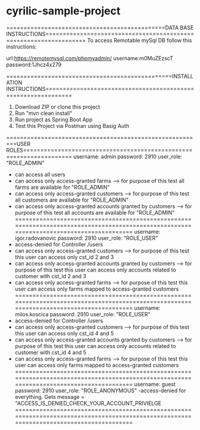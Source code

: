 # cyrilic-sample-project
==============================================DATA BASE INSTRUCTIONS==================================================================
To access Remotable mySql DB follow this instructions:

url:https://remotemysql.com/phpmyadmin/
username:m0MuZEzscT
password:1Jhcz4x279


================================================INSTALLATION INSTRUCTIONS==============================================================
1. Download ZIP or clone this project
2. Run "mvn clean install"
3. Run project as Spring Boot App
4. Test this Project via Postman using Basig Auth

=========================================================USER ROLES====================================================================
username: admin 
password: 2910 
user_role: "ROLE_ADMIN"
- can access all users
- can access only access-granted farms --> for purpose of this test all farms are available for "ROLE_ADMIN"
- can access only access-granted customers --> for purpose of this test all customers are available for "ROLE_ADMIN"
- can access only access-granted accounts granted by customers --> for purpose of this test all accounts are available for "ROLE_ADMIN"
========================================================================================================================================
username: igor.radovanovic 
password: 2910 
user_role: "ROLE_USER"
- access-denied for Controller /users
- can access only access-granted customers --> for purpose of this test this user can access only cst_id 2 and 3
- can access only access-granted accounts granted by customers --> for purpose of this test this user can access only accounts related to customer with cst_id 2 and 3 
- can access only access-granted farms --> for purpose of this test this user can access only farms mapped to access-granted customers
========================================================================================================================================
username: milos.koscica 
password: 2910 
user_role: "ROLE_USER"
- access-denied for Controller /users
- can access only access-granted customers --> for purpose of this test this user can access only cst_id 4 and 5
- can access only access-granted accounts granted by customers --> for purpose of this test this user can access only accounts related to customer with cst_id 4 and 5 
- can access only access-granted farms --> for purpose of this test this user can access only farms mapped to access-granted customers
========================================================================================================================================
username: guest
password: 2910
user_role: "ROLE_ANONYMOUS"
-access-denied for everything. Gets message = "ACCESS_IS_DENIED_CHECK_YOUR_ACCOUNT_PRIVIELGE
========================================================================================================================================
